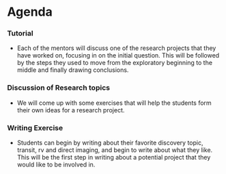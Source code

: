 # Agenda

### Tutorial
* Each of the mentors will discuss one of the research projects that they have worked on, focusing in on the initial question. This will be followed by the steps they used to move from the exploratory beginning to the middle and finally drawing conclusions.


### Discussion of Research topics
* We will come up with some exercises that will help the students form their own ideas for a research project.

### Writing Exercise
* Students can begin by writing about their favorite discovery topic, transit, rv and direct imaging, and begin to write about what they like. This will be the first step in writing about a potential project that they would like to be involved in.
   
   
   
